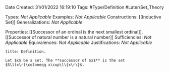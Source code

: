 <div class="topSpace"></div>

Date Created: 31/01/2022 16:19:10
Tags: #Type/Definition #Later/Set_Theory

Types: <i>Not Applicable</i>
Examples: <i>Not Applicable</i>
Constructions: [[Inductive Set]]
Generalizations: <i>Not Applicable</i>

Properties: [[Successor of an ordinal is the next smallest ordinal]], [[Successor of natural number is a natural number]]
Sufficiencies: <i>Not Applicable</i>
Equivalences: <i>Not Applicable</i>
Justifications: <i>Not Applicable</i>

``` ad-Definition
title: Definition.

Let $x$ be a set. The **successor of $x$** is the set $S\l(x\r)\coloneqq x\cup\l\{x\r\}$.

```
